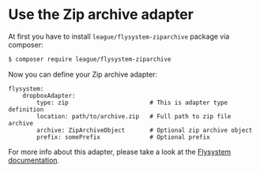 # Use the Zip archive adapter

At first you have to install `league/flysystem-ziparchive` package via composer:

```sh
$ composer require league/flysystem-ziparchive
```

Now you can define your Zip archive adapter:

```neon
flysystem:
    dropboxAdapter:
        type: zip                       # This is adapter type definition
        location: path/to/archive.zip   # Full path to zip file archive
        archive: ZipArchiveObject       # Optional zip archive object
        prefix: somePrefix              # Optional prefix
```

For more info about this adapter, please take a look at the [Flysystem documentation](http://flysystem.thephpleague.com/adapter/zip-archive/).

